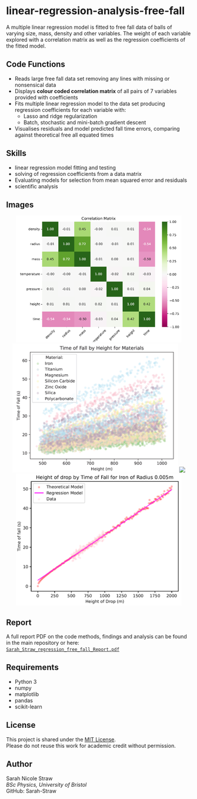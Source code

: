 # linear-regression-analysis-free-fall
A multiple linear regression model is fitted to free fall data of balls of varying size, mass, density and other variables. The weight of each variable explored with a correlation matrix as well as the regression coefficients of the fitted model.

## Code Functions

- Reads large free fall data set removing any lines with missing or nonsensical data
- Displays **colour coded correlation matrix** of all pairs of 7 variables provided with coefficients
- Fits multiple linear regression model to the data set producing regression coefficients for each variable with:
    - Lasso and ridge regularization
    - Batch, stochastic and mini-batch gradient descent 
- Visualises residuals and model predicted fall time errors, comparing against theoretical free all equated times

## Skills 

- linear regression model fitting and testing
- solving of regression coefficients from a data matrix
- Evaluating models for selection from mean squared error and residuals
- scientific analysis

## Images

<p align="center">
  <img src="images/corr_matrix.png" width="450"/>
  <img src="images/time_height.png" width="450"/>
  <img src="images/mass_by_time.emf" width="450"/>
  <img src="images/iron.png" width="450"/>
</p>

## Report

A full report PDF on the code methods, findings and analysis can be found in the main repository or here: 
[`Sarah_Straw_regression_free_fall_Report.pdf`](./Report.pdf)

## Requirements

- Python 3
- numpy
- matplotlib
- pandas
- scikit-learn

## License

This project is shared under the [MIT License](./LICENSE).  
Please do not reuse this work for academic credit without permission.

## Author

Sarah Nicole Straw  
_BSc Physics, University of Bristol_  
GitHub: Sarah-Straw

